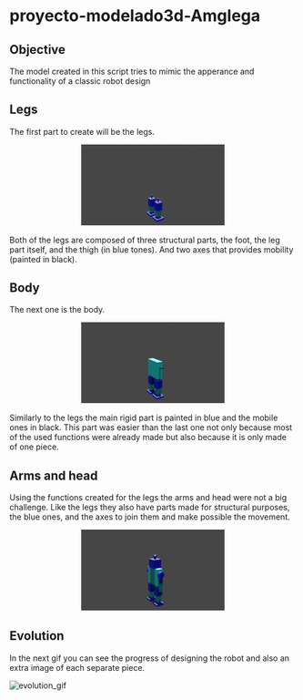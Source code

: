 # proyecto-modelado3d-Amglega

## Objective

The model created in this script tries to mimic the apperance and functionality of a classic robot design

## Legs

The first part to create will be the legs.

<p align="center">
<img src="./legs.png" width="50%" height="50%">
</p align>

Both of the legs are composed of three structural parts, the foot, the leg part itself, and the thigh (in blue tones). And two axes that provides mobility (painted in black).

## Body

The next one is the body.

<p align="center">
<img src="./body_legs.png" width="50%" height="50%">
</p align>

Similarly to the legs the main rigid part is painted in blue and the mobile ones in black. 
This part was easier than the last one not only because most of the used functions were already made but also because it is only made of one piece.

## Arms and head

Using the functions created for the legs the arms and head were not a big challenge. Like the legs they also have parts made for structural purposes, the blue ones, and the axes to join them and make possible the movement.

<p align="center">
<img src="./finished.png" width="50%" height="50%">
</p align>


## Evolution

In the next gif you can see the progress of designing the robot and also an extra image of each separate piece.

![evolution_gif](./robot_progress)
